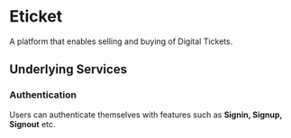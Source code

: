 # Eticket

A platform that enables selling and buying of Digital Tickets.

## Underlying Services

### Authentication

Users can authenticate themselves with features such as <b>Signin, Signup, Signout</b> etc.

